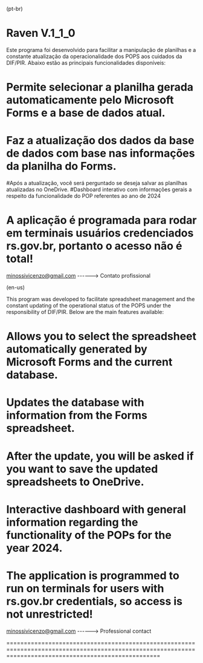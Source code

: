 (pt-br)

Raven V.1_1_0
========================================================================================================================================================
Este programa foi desenvolvido para facilitar a manipulação de planilhas e a constante atualização da operacionalidade dos POPS aos cuidados da DIF/PIR.  Abaixo estão as principais funcionalidades disponíveis:
# Permite selecionar a planilha gerada automaticamente pelo Microsoft Forms e a base de dados atual.
# Faz a atualização dos dados da base de dados com base nas informações da planilha do Forms.
#Após a atualização, você será perguntado se deseja salvar as planilhas atualizadas no OneDrive.
#Dashboard interativo com informações gerais a respeito da funcionalidade do POP referentes ao ano de 2024

# A aplicação é programada para rodar em terminais usuários credenciados rs.gov.br, portanto o acesso não é total!


minossivicenzo@gmail.com ------> Contato profissional

(en-us)
                                                                     
This program was developed to facilitate spreadsheet management and the constant updating of the operational status of the POPS under the responsibility of DIF/PIR. Below are the main features available:

# Allows you to select the spreadsheet automatically generated by Microsoft Forms and the current database.
# Updates the database with information from the Forms spreadsheet.
# After the update, you will be asked if you want to save the updated spreadsheets to OneDrive.
# Interactive dashboard with general information regarding the functionality of the POPs for the year 2024.

# The application is programmed to run on terminals for users with rs.gov.br credentials, so access is not unrestricted!

minossivicenzo@gmail.com ------> Professional contact

========================================================================================================================================================
